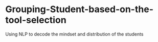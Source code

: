 # Grouping-Student-based-on-the-tool-selection
Using NLP to decode the mindset and distribution of the students
